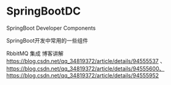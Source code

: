 # SpringBootDC
SpringBoot Developer Components

SpringBoot开发中常用的一些组件

RbbitMQ 集成 
  博客讲解 https://blog.csdn.net/qq_34819372/article/details/94555537 、
  https://blog.csdn.net/qq_34819372/article/details/94555600、
  https://blog.csdn.net/qq_34819372/article/details/94555952

